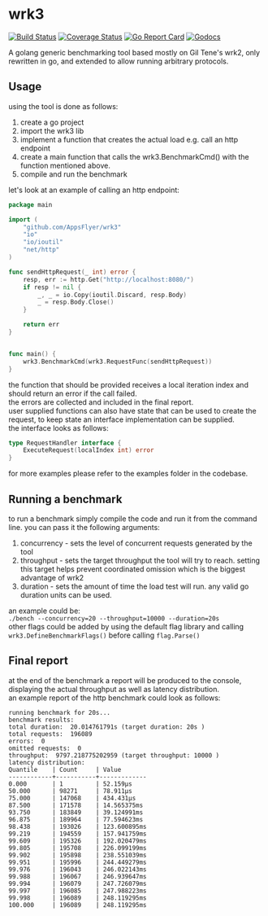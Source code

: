 # wrk3
[![Build Status](https://travis-ci.org/AppsFlyer/wrk3.svg?branch=master)](https://travis-ci.org/AppsFlyer/wrk3)
[![Coverage Status](https://coveralls.io/repos/github/AppsFlyer/wrk3/badge.svg?branch=master)](https://coveralls.io/github/AppsFlyer/wrk3?branch=master)
[![Go Report Card](https://goreportcard.com/badge/github.com/AppsFlyer/wrk3)](https://goreportcard.com/report/github.com/AppsFlyer/wrk3)
[![Godocs](https://img.shields.io/badge/golang-documentation-blue.svg)](https://godoc.org/github.com/AppsFlyer/wrk3)

A golang generic benchmarking tool based mostly on Gil Tene's wrk2, only rewritten in go, and extended to allow running arbitrary protocols.

## Usage
using the tool is done as follows:
1. create a go project
2. import the wrk3 lib
3. implement a function that creates the actual load e.g. call an http endpoint
4. create a main function that calls the wrk3.BenchmarkCmd() with the function mentioned above.
5. compile and run the benchmark 

let's look at an example of calling an http endpoint:
```go
package main

import (
	"github.com/AppsFlyer/wrk3"
	"io"
	"io/ioutil"
	"net/http"
)

func sendHttpRequest(_ int) error {
	resp, err := http.Get("http://localhost:8080/")
	if resp != nil {
		_, _ = io.Copy(ioutil.Discard, resp.Body)
		_ = resp.Body.Close()
	}

	return err
}


func main() {
	wrk3.BenchmarkCmd(wrk3.RequestFunc(sendHttpRequest))
}
```

the function that should be provided receives a local iteration index and should return an error if the call failed.\
the errors are collected and included in the final report.\
user supplied functions can also have state that can be used to create the request, to keep state an interface implementation can be supplied.\
the interface looks as follows:
```go
type RequestHandler interface {
	ExecuteRequest(localIndex int) error
}
```
for more examples please refer to the examples folder in the codebase.

## Running a benchmark
to run a benchmark simply compile the code and run it from the command line. you can pass it the following  arguments:
1. concurrency - sets the level of concurrent requests generated by the tool
2. throughput - sets the target throughput the tool will try to reach. setting this target helps prevent coordinated omission which is the biggest advantage of wrk2
3. duration - sets the amount of time the load test will run. any valid go duration units can be used.

an example could be:\
`./bench --concurrency=20 --throughput=10000 --duration=20s`\
 other flags could be added by using the default flag library and calling `wrk3.DefineBenchmarkFlags()` before calling `flag.Parse()`

## Final report
at the end of the benchmark a report will be produced to the console, displaying the actual throughput as well as latency distribution.\
an example report of the http benchmark could look as follows:
```text
running benchmark for 20s...
benchmark results:
total duration:  20.014761791s (target duration: 20s )
total requests:  196089
errors:  0
omitted requests:  0
throughput:  9797.218775202959 (target throughput: 10000 )
latency distribution:
Quantile    | Count     | Value 
------------+-----------+-------------
0.000       | 1         | 52.159µs
50.000      | 98271     | 78.911µs
75.000      | 147068    | 434.431µs
87.500      | 171578    | 14.565375ms
93.750      | 183849    | 39.124991ms
96.875      | 189964    | 77.594623ms
98.438      | 193026    | 123.600895ms
99.219      | 194559    | 157.941759ms
99.609      | 195326    | 192.020479ms
99.805      | 195708    | 226.099199ms
99.902      | 195898    | 238.551039ms
99.951      | 195996    | 244.449279ms
99.976      | 196043    | 246.022143ms
99.988      | 196067    | 246.939647ms
99.994      | 196079    | 247.726079ms
99.997      | 196085    | 247.988223ms
99.998      | 196089    | 248.119295ms
100.000     | 196089    | 248.119295ms
```
